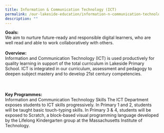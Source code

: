 ```yaml
---
title: Information & Communication Technology (ICT)
permalink: /our-lakeside-education/information-n-communication-technology-ict/
description: ""
---
```

<b>Goals:</b>
<br>
We aim to nurture future-ready and responsible digital learners, who are well read and able to work collaboratively with others.
<br><br>
<b>Overview:</b>
<br>
Information and Communication Technology (ICT) is used productively for quality learning in support of the total curriculum in Lakeside Primary School. ICT is integrated in our curriculum, assessment and pedagogy to deepen subject mastery and to develop 21st century competencies.
<br><br>
<br><br>
<b>Key Programmes:</b>
<br>
Information and Communication Technology Skills
The ICT Department exposes students to ICT skills progressively. In Primary 1 and 2, students will be taught basic touch-typing skills. In Primary 3 & 4, students will be exposed to Scratch, a block-based visual programming language developed by the Lifelong Kindergarten group at the Massachusetts Institute of Technology.